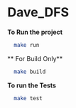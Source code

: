 
# Dave_DFS

**To Run the project**
```bash
  make run
```

** For Build Only**
```bash
  make build
```
**To run the Tests**
```bash
  make test
```
